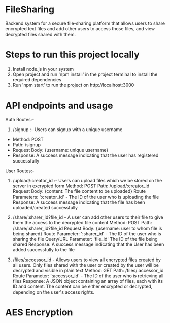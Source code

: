 # FileSharing
Backend system for a secure file-sharing platform that allows users to share encrypted text files and add other users to access those files, and view decrypted files shared with them.

# Steps to run this project locally
1. Install node.js in your system
2. Open project and run 'npm install' in the project terminal to install the required dependencies 
3. Run 'npm start' to run the project on http://localhost:3000

# API endpoints and usage
Auth Routes:-
1. /signup :- Users can signup with a unique username
- Method: POST
- Path: /signup
- Request Body: {username: unique username}
- Response: A success message indicating that the user has registered successfully

User Routes:-
1. /upload/:creator_id :- Users can upload files which we be stored on the server in excrypted form
Method: POST
Path: /upload/:creator_id
Request Body: {content: The file content to be uploaded}
Route Parameters: ':creator_id' - The ID of the user who is uploading the file
Response: A success message indicating that the file has been uploaded/created successfully

2. /share/:sharer_id?file_id - A user can add other users to their file to give them the access to the decrypted file content
Method: POST
Path: /share/:sharer_id?file_id
Request Body: {username: user to whom file is being shared}
Route Parameter: ':sharer_id' - The ID of the user who is sharing the file
Query/URL Parameter: 'file_id' The ID of the file being shared
Response: A success message indicating that the User has been added successfully to the file

4. /files/:accessor_id - Allows users to view all encrypted files created by all users. Only files shared with the user or created by the user will be decrypted and visible in plain text
Method: GET
Path: /files/:accessor_id
Route Parameter: ':accessor_id' - The ID of the user who is retrieving all files
Response: A JSON object containing an array of files, each with its ID and content. The content can be either encrypted or decrypted, depending on the user's access rights.

# AES Encryption

